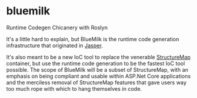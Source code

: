 # bluemilk
Runtime Codegen Chicanery with Roslyn

It's a little hard to explain, but BlueMilk is the runtime code generation infrastructure 
that originated in [Jasper](http://jasperfx.github.io/jasper). 

It's also meant to be a new IoC
tool to replace the venerable [StructureMap](http://structuremap/structuremap) container, but use
the runtime code generation to be the fastest IoC tool possible. The scope of BlueMilk will be a subset of
StructureMap, with an emphasis on being compliant and usable within ASP.Net Core applications and the 
merciless removal of StructureMap features that gave users way too much rope with which to hang themselves
in code.
